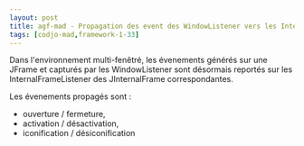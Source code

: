 ```yaml
---
layout: post
title: agf-mad - Propagation des event des WindowListener vers les InternalFrameListener
tags: [codjo-mad,framework-1-33]
---
```

Dans l'environnement multi-fenêtré, les évenements générés sur une JFrame et capturés par les WindowListener sont désormais reportés sur les InternalFrameListener des JInternalFrame correspondantes.

Les évenements propagés sont :

- ouverture / fermeture,
- activation / désactivation,
- iconification / désiconification